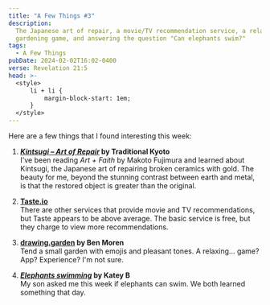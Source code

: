 ```yaml
---
title: "A Few Things #3"
description:
  The Japanese art of repair, a movie/TV recommendation service, a relaxing
  gardening game, and answering the question "Can elephants swim?"
tags:
  - A Few Things
pubDate: 2024-02-02T16:02-0400
verse: Revelation 21:5
head: >-
  <style>
      li + li {
          margin-block-start: 1em;
      }
  </style>
---
```


Here are a few things that I found interesting this week:

1. **[_Kintsugi – Art of Repair_](https://traditionalkyoto.com/culture/kintsugi/)
   by Traditional Kyoto**<br/>I've been reading _Art + Faith_ by Makoto Fujimura
   and learned about Kintsugi, the Japanese art of repairing broken ceramics
   with gold. The beauty for me, beyond the stunning contrast between earth and
   metal, is that the restored object is greater than the original.

2. **[Taste.io](https://www.taste.io/)**<br/>There are other services that
   provide movie and TV recommendations, but Taste appears to be above average.
   The basic service is free, but they charge to view more recommendations.

3. **[drawing.garden](https://drawing.garden/) by Ben Moren**<br/>Tend a small
   garden with emojis and pleasant tones. A relaxing... game? App? Experience?
   I'm not sure.

4. **[_Elephants swimming_](https://www.youtube.com/watch?v=HpD40ewOyC4) by
   Katey B**<br/>My son asked me this week if elephants can swim. We both
   learned something that day.
